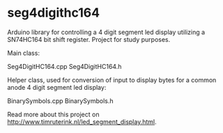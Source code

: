 # seg4digithc164
Arduino library for controlling a 4 digit segment led display utilizing a SN74HC164 bit shift register. Project for study purposes.

Main class:

Seg4DigitHC164.cpp
Seg4DigitHC164.h

Helper class, used for conversion of input to display bytes for a common anode 4 digit segment led display:

BinarySymbols.cpp
BinarySymbols.h

Read more about this project on http://www.timruterink.nl/led_segment_display.html.
